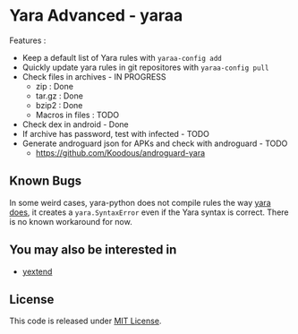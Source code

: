 # Yara Advanced - yaraa

Features :
* Keep a default list of Yara rules with `yaraa-config add`
* Quickly update yara rules in git repositores with `yaraa-config pull`
* Check files in archives - IN PROGRESS
    * zip : Done
    * tar.gz : Done
    * bzip2 : Done
    * Macros in files : TODO
* Check dex in android - Done
* If archive has password, test with infected - TODO
* Generate androguard json for APKs and check with androguard - TODO
    * https://github.com/Koodous/androguard-yara

## Known Bugs

In some weird cases, yara-python does not compile rules the way [yara does](https://github.com/VirusTotal/yara-python/issues/112), it creates a `yara.SyntaxError` even if the Yara syntax is correct. There is no known workaround for now.

## You may also be interested in

* [yextend](https://github.com/BayshoreNetworks/yextend)

## License

This code is released under [MIT License](LICENSE).
